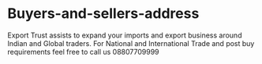 # Buyers-and-sellers-address
Export Trust assists to expand your imports and export business around Indian and Global traders. For National and International Trade and post buy requirements feel free to call us 08807709999
